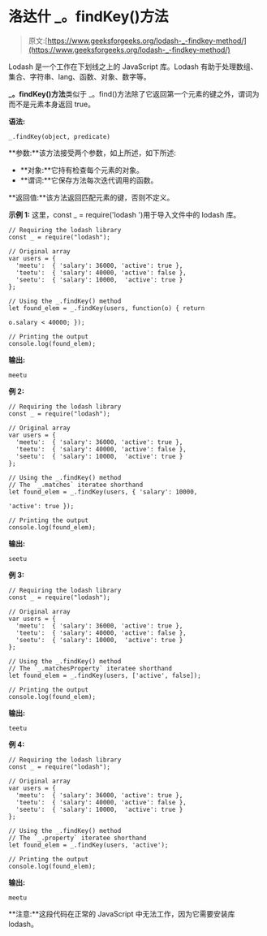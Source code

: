 # 洛达什 _。findKey()方法

> 原文:[https://www.geeksforgeeks.org/lodash-_-findkey-method/](https://www.geeksforgeeks.org/lodash-_-findkey-method/)

Lodash 是一个工作在下划线之上的 JavaScript 库。Lodash 有助于处理数组、集合、字符串、lang、函数、对象、数字等。

**_。findKey()方法**类似于 _。find()方法除了它返回第一个元素的键之外，谓词为而不是元素本身返回 true。

**语法:**

```
_.findKey(object, predicate)
```

**参数:**该方法接受两个参数，如上所述，如下所述:

*   **对象:**它持有检查每个元素的对象。
*   **谓词:**它保存方法每次迭代调用的函数。

**返回值:**该方法返回匹配元素的键，否则不定义。

**示例 1:** 这里，const _ = require('lodash ')用于导入文件中的 lodash 库。

```
// Requiring the lodash library 
const _ = require("lodash"); 

// Original array 
var users = {
  'meetu':  { 'salary': 36000, 'active': true },
  'teetu':  { 'salary': 40000, 'active': false },
  'seetu':  { 'salary': 10000,  'active': true }
};

// Using the _.findKey() method
let found_elem = _.findKey(users, function(o) { return 

o.salary < 40000; });

// Printing the output 
console.log(found_elem);
```

**输出:**

```
meetu
```

**例 2:**

```
// Requiring the lodash library 
const _ = require("lodash"); 

// Original array 
var users = {
  'meetu':  { 'salary': 36000, 'active': true },
  'teetu':  { 'salary': 40000, 'active': false },
  'seetu':  { 'salary': 10000,  'active': true }
};

// Using the _.findKey() method
// The `_.matches` iteratee shorthand
let found_elem = _.findKey(users, { 'salary': 10000, 

'active': true });

// Printing the output 
console.log(found_elem);
```

**输出:**

```
seetu
```

**例 3:**

```
// Requiring the lodash library 
const _ = require("lodash"); 

// Original array 
var users = {
  'meetu':  { 'salary': 36000, 'active': true },
  'teetu':  { 'salary': 40000, 'active': false },
  'seetu':  { 'salary': 10000,  'active': true }
};

// Using the _.findKey() method
// The `_.matchesProperty` iteratee shorthand
let found_elem = _.findKey(users, ['active', false]);

// Printing the output 
console.log(found_elem);
```

**输出:**

```
teetu
```

**例 4:**

```
// Requiring the lodash library 
const _ = require("lodash"); 

// Original array 
var users = {
  'meetu':  { 'salary': 36000, 'active': true },
  'teetu':  { 'salary': 40000, 'active': false },
  'seetu':  { 'salary': 10000,  'active': true }
};

// Using the _.findKey() method
// The `_.property` iteratee shorthand
let found_elem = _.findKey(users, 'active');

// Printing the output 
console.log(found_elem);
```

**输出:**

```
meetu
```

**注意:**这段代码在正常的 JavaScript 中无法工作，因为它需要安装库 lodash。